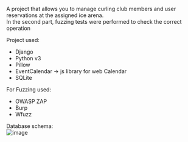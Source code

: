 A project that allows you to manage curling club members and user reservations at the assigned ice arena. <br>
In the second part, fuzzing tests were performed to check the correct operation

Project used:
<ul>
  <li>Django</li>
  <li>Python v3</li>
  <li>Pillow</li>
  <li>EventCalendar -> js library for web Calendar</li>
  <li>SQLite</li>
</ul>

For Fuzzing used:
<ul>
  <li>OWASP ZAP</li>
  <li>Burp</li>
  <li>Wfuzz</li>
</ul>

Database schema: <br>
![image](https://github.com/user-attachments/assets/a7c94fa9-23dd-4aae-9f3f-dfd04f4f3bba)
